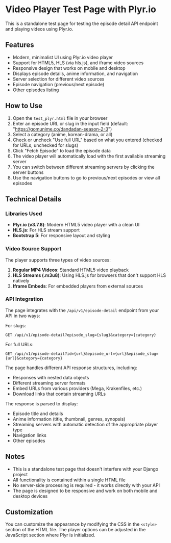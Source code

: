 # Video Player Test Page with Plyr.io

This is a standalone test page for testing the episode detail API endpoint and playing videos using Plyr.io.

## Features

- Modern, minimalist UI using Plyr.io video player
- Support for HTML5, HLS (via hls.js), and iframe video sources
- Responsive design that works on mobile and desktop
- Displays episode details, anime information, and navigation
- Server selection for different video sources
- Episode navigation (previous/next episode)
- Other episodes listing

## How to Use

1. Open the `test_plyr.html` file in your browser
2. Enter an episode URL or slug in the input field (default: "https://gomunime.co/dandadan-season-2-3")
3. Select a category (anime, korean-drama, or all)
4. Check or uncheck "Use full URL" based on what you entered (checked for URLs, unchecked for slugs)
5. Click "Fetch Episode" to load the episode data
6. The video player will automatically load with the first available streaming server
7. You can switch between different streaming servers by clicking the server buttons
8. Use the navigation buttons to go to previous/next episodes or view all episodes

## Technical Details

### Libraries Used

- **Plyr.io (v3.7.8)**: Modern HTML5 video player with a clean UI
- **HLS.js**: For HLS stream support
- **Bootstrap 5**: For responsive layout and styling

### Video Source Support

The player supports three types of video sources:

1. **Regular MP4 Videos**: Standard HTML5 video playback
2. **HLS Streams (.m3u8)**: Using HLS.js for browsers that don't support HLS natively
3. **Iframe Embeds**: For embedded players from external sources

### API Integration

The page integrates with the `/api/v1/episode-detail` endpoint from your API in two ways:

For slugs:
```
GET /api/v1/episode-detail?episode_slug={slug}&category={category}
```

For full URLs:
```
GET /api/v1/episode-detail?id={url}&episode_url={url}&episode_slug={url}&category={category}
```

The page handles different API response structures, including:
- Responses with nested data objects
- Different streaming server formats
- Embed URLs from various providers (Mega, Krakenfiles, etc.)
- Download links that contain streaming URLs

The response is parsed to display:
- Episode title and details
- Anime information (title, thumbnail, genres, synopsis)
- Streaming servers with automatic detection of the appropriate player type
- Navigation links
- Other episodes

## Notes

- This is a standalone test page that doesn't interfere with your Django project
- All functionality is contained within a single HTML file
- No server-side processing is required - it works directly with your API
- The page is designed to be responsive and work on both mobile and desktop devices

## Customization

You can customize the appearance by modifying the CSS in the `<style>` section of the HTML file. The player options can be adjusted in the JavaScript section where Plyr is initialized.